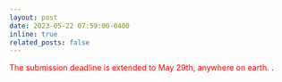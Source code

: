 ```yaml
---
layout: post
date: 2023-05-22 07:59:00-0400
inline: true
related_posts: false
---
```


<span style="color:red">The submission deadline is extended to May 29th, anywhere on earth. </span>.
